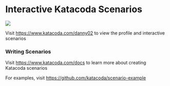 # Interactive Katacoda Scenarios

[![](http://shields.katacoda.com/katacoda/danny02/count.svg)](https://www.katacoda.com/danny02 "Get your profile on Katacoda.com")

Visit https://www.katacoda.com/danny02 to view the profile and interactive scenarios

### Writing Scenarios
Visit https://www.katacoda.com/docs to learn more about creating Katacoda scenarios

For examples, visit https://github.com/katacoda/scenario-example
